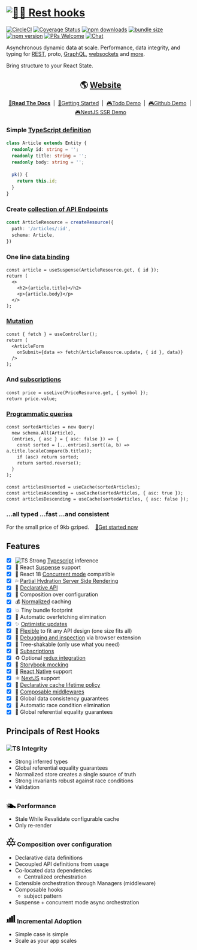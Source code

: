 # [![🛌🎣 Rest hooks](./packages/rest-hooks/rest_hooks_logo_and_text.svg?sanitize=true)](https://resthooks.io)

[![CircleCI](https://circleci.com/gh/coinbase/rest-hooks/tree/master.svg?style=shield)](https://circleci.com/gh/coinbase/rest-hooks)
[![Coverage Status](https://img.shields.io/codecov/c/gh/coinbase/rest-hooks/master.svg?style=flat-square)](https://app.codecov.io/gh/coinbase/rest-hooks?branch=master)
[![npm downloads](https://img.shields.io/npm/dt/rest-hooks.svg?style=flat-square)](https://www.npmjs.com/package/rest-hooks)
[![bundle size](https://img.shields.io/bundlephobia/minzip/@rest-hooks/react?style=flat-square)](https://bundlephobia.com/result?p=@rest-hooks/react)
[![npm version](https://img.shields.io/npm/v/@rest-hooks/react.svg?style=flat-square)](https://www.npmjs.com/package/@rest-hooks/react)
[![PRs Welcome](https://img.shields.io/badge/PRs-welcome-brightgreen.svg?style=flat-square)](http://makeapullrequest.com)
[![Chat](https://img.shields.io/discord/768254430381735967.svg?style=flat-square&colorB=758ED3)](https://discord.gg/35nb8Mz)

Asynchronous dynamic data at scale. Performance, data integrity, and typing for [REST](https://resthooks.io/rest), proto, [GraphQL](https://resthooks.io/graphql), [websockets](https://resthooks.io/docs/api/Manager#middleware-data-stream) and [more](https://resthooks.io/docs/guides/img-media).

Bring structure to your React State.

<div align="center">

## 🌎 [Website](https://resthooks.io)

</div>

<div align="center">

**[📖Read The Docs](https://resthooks.io/docs)** &nbsp;|&nbsp; [🏁Getting Started](https://resthooks.io/docs/getting-started/installation) &nbsp;|&nbsp;
[🎮Todo Demo](https://stackblitz.com/github/coinbase/rest-hooks/tree/master/examples/todo-app?file=src%2Fpages%2FHome%2Findex.tsx) &nbsp;|&nbsp;
[🎮Github Demo](https://stackblitz.com/github/coinbase/rest-hooks/tree/master/examples/github-app?file=src%2Fpages%2FIssueList.tsx) &nbsp;|&nbsp;
[🎮NextJS SSR Demo](https://stackblitz.com/github/coinbase/rest-hooks/tree/master/examples/nextjs?file=pages%2FAssetPrice.tsx)

</div>

### Simple [TypeScript definition](https://resthooks.io/rest/api/Entity)

```typescript
class Article extends Entity {
  readonly id: string = '';
  readonly title: string = '';
  readonly body: string = '';

  pk() {
    return this.id;
  }
}
```

### Create [collection of API Endpoints](https://resthooks.io/rest/api/createResource)

```typescript
const ArticleResource = createResource({
  path: '/articles/:id',
  schema: Article,
})
```

### One line [data binding](https://resthooks.io/docs/api/useSuspense)

```tsx
const article = useSuspense(ArticleResource.get, { id });
return (
  <>
    <h2>{article.title}</h2>
    <p>{article.body}</p>
  </>
);
```

### [Mutation](https://resthooks.io/docs/api/Controller#fetch)

```tsx
const { fetch } = useController();
return (
  <ArticleForm
    onSubmit={data => fetch(ArticleResource.update, { id }, data)}
  />
);
```

### And [subscriptions](https://resthooks.io/docs/api/useLive)

```tsx
const price = useLive(PriceResource.get, { symbol });
return price.value;
```

### [Programmatic queries](https://resthooks.io/rest/api/Query)

```tsx
const sortedArticles = new Query(
  new schema.All(Article),
  (entries, { asc } = { asc: false }) => {
    const sorted = [...entries].sort((a, b) => a.title.localeCompare(b.title));
    if (asc) return sorted;
    return sorted.reverse();
  }
);

const articlesUnsorted = useCache(sortedArticles);
const articlesAscending = useCache(sortedArticles, { asc: true });
const articlesDescending = useCache(sortedArticles, { asc: false });
```


### ...all typed ...fast ...and consistent

For the small price of 9kb gziped. &nbsp;&nbsp; [🏁Get started now](https://resthooks.io/docs/getting-started/installation)

## Features

- [x] ![TS](./packages/rest-hooks/typescript.svg?sanitize=true) Strong [Typescript](https://www.typescriptlang.org/) inference
- [x] 🛌 React [Suspense](https://resthooks.io/docs/getting-started/data-dependency#boundaries) support
- [x] 🧵 React 18 [Concurrent mode](https://resthooks.io/docs/guides/render-as-you-fetch) compatible
- [x] 💦 [Partial Hydration Server Side Rendering](https://resthooks.io/docs/guides/ssr)
- [x] 🎣 [Declarative API](https://resthooks.io/docs/getting-started/data-dependency)
- [x] 📝 Composition over configuration
- [x] 💰 [Normalized](https://resthooks.io/docs/getting-started/entity) caching
- [x] 💥 Tiny bundle footprint
- [x] 🛑 Automatic overfetching elimination
- [x] ✨ [Optimistic updates](https://resthooks.io/rest/guides/optimistic-updates)
- [x] 🧘 [Flexible](https://resthooks.io/docs/getting-started/endpoint) to fit any API design (one size fits all)
- [x] 🔧 [Debugging and inspection](https://resthooks.io/docs/guides/debugging) via browser extension
- [x] 🌳 Tree-shakable (only use what you need)
- [x] 🔁 [Subscriptions](https://resthooks.io/docs/api/useSubscription)
- [x] ♻️ Optional [redux integration](https://resthooks.io/docs/guides/redux)
- [x] 📙 [Storybook mocking](https://resthooks.io/docs/guides/storybook)
- [x] 📱 [React Native](https://facebook.github.io/react-native/) support
- [x] ⚛️ [NextJS](https://resthooks.io/docs/guides/ssr#nextjs) support
- [x] 🚯 [Declarative cache lifetime policy](https://resthooks.io/docs/getting-started/expiry-policy)
- [x] 🧅 [Composable middlewares](https://resthooks.io/docs/api/Manager)
- [x] 💽 Global data consistency guarantees
- [x] 🏇 Automatic race condition elimination
- [x] 👯 Global referential equality guarantees

## Principals of Rest Hooks

### ![TS](./packages/rest-hooks/typescript.svg?sanitize=true) Integrity

- Strong inferred types
- Global referential equality guarantees
- Normalized store creates a single source of truth
- Strong invariants robust against race conditions
- Validation

### <img src="./website/static/img/fast-car.svg" width="25" height="25"/> Performance

- Stale While Revalidate configurable cache
- Only re-render

### <img src="./website/static/img/chemical-composition.svg" width="25" height="25"/> Composition over configuration

- Declarative data definitions
- Decoupled API definitions from usage
- Co-located data dependencies
  - Centralized orchestration
- Extensible orchestration through Managers (middleware)
- Composable hooks
  - subject pattern
- Suspense + concurrent mode async orchestration

### <img src="./website/static/img/growing-bar-chart.svg" width="25" height="25"/> Incremental Adoption

- Simple case is simple
- Scale as your app scales
